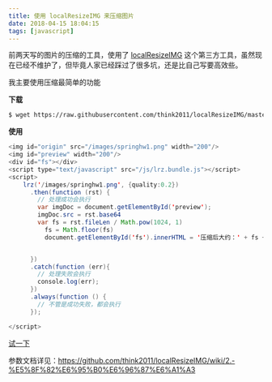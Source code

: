 ```yaml
---
title: 使用 localResizeIMG 来压缩图片
date: 2018-04-15 18:04:15
tags: [javascript]
---
```


前两天写的图片的压缩的工具，使用了 [localResizeIMG](https://github.com/think2011/localResizeIMG) 这个第三方工具，虽然现在已经不维护了，但毕竟人家已经踩过了很多坑，还是比自己写要高效些。
<!-- more --><!-- toc -->

我主要使用压缩最简单的功能

**下载**

```bash
$ wget https://raw.githubusercontent.com/think2011/localResizeIMG/master/dist/lrz.bundle.js
```

**使用**

```java
<img id="origin" src="/images/springhw1.png" width="200"/>
<img id="preview" width="200"/>
<div id="fs"></div>
<script type="text/javascript" src="/js/lrz.bundle.js"></script>
<script>
    lrz('/images/springhw1.png', {quality:0.2})
      .then(function (rst) {
        // 处理成功会执行
        var imgDoc = document.getElementById('preview');
        imgDoc.src = rst.base64
        var fs = rst.fileLen / Math.pow(1024, 1)
          fs = Math.floor(fs)
          document.getElementById('fs').innerHTML = '压缩后大约：' + fs + 'KB'


      })
      .catch(function (err){
        // 处理失败会执行
        console.log(err);
      })
      .always(function () {
        // 不管是成功失败，都会执行
      });

</script>
```

[试一下](/run/?id=68719483404)

参数文档详见：https://github.com/think2011/localResizeIMG/wiki/2.-%E5%8F%82%E6%95%B0%E6%96%87%E6%A1%A3
